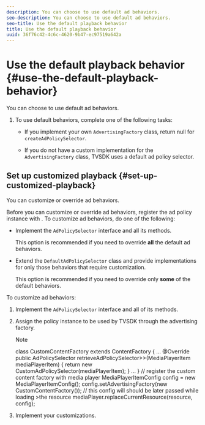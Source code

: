 ```yaml
---
description: You can choose to use default ad behaviors.
seo-description: You can choose to use default ad behaviors.
seo-title: Use the default playback behavior
title: Use the default playback behavior
uuid: 36f76c42-4c6c-4620-9b47-ec97519a642a
---
```


# Use the default playback behavior {#use-the-default-playback-behavior}

You can choose to use default ad behaviors.

1. To use default behaviors, complete one of the following tasks:

    * If you implement your own `AdvertisingFactory` class, return null for `createAdPolicySelector`. 
    
    * If you do not have a custom implementation for the `AdvertisingFactory` class, TVSDK uses a default ad policy selector.

## Set up customized playback {#set-up-customized-playback}

You can customize or override ad behaviors.

Before you can customize or override ad behaviors, register the ad policy instance with . 
To customize ad behaviors, do one of the following:

* Implement the `AdPolicySelector` interface and all its methods.

  This option is recommended if you need to override **all** the default ad behaviors. 

* Extend the `DefaultAdPolicySelector` class and provide implementations for only those behaviors that require customization.

  This option is recommended if you need to override only **some** of the default behaviors.

To customize ad behaviors: 

1. Implement the `AdPolicySelector` interface and all of its methods.
1. Assign the policy instance to be used by TVSDK through the advertising factory.

   >[!NOTE]
   >
   >class CustomContentFactory extends ContentFactory &lbrace;
   >...
   >@Override
   >public AdPolicySelector retrieveAdPolicySelector>>(MediaPlayerItem mediaPlayerItem) &lbrace;
   >return new CustomAdPolicySelector(mediaPlayerItem);
   >&rbrace;
   >...
   >&rbrace;
   >// register the custom content factory with media player
   >MediaPlayerItemConfig config = new MediaPlayerItemConfig();
   >config.setAdvertisingFactory(new CustomContentFactory());
   >// this config will should be later passed while loading >the resource
   >mediaPlayer.replaceCurrentResource(resource, config);

1. Implement your customizations.
